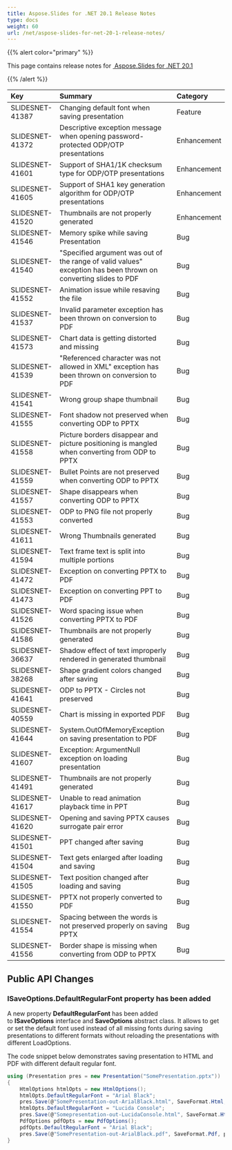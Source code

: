 ```yaml
---
title: Aspose.Slides for .NET 20.1 Release Notes
type: docs
weight: 60
url: /net/aspose-slides-for-net-20-1-release-notes/
---
```


{{% alert color="primary" %}} 

This page contains release notes for [ Aspose.Slides for .NET 20.1](https://www.nuget.org/packages/Aspose.Slides.NET/)

{{% /alert %}} 

|**Key**|**Summary**|**Category**|
| :- | :- | :- |
|SLIDESNET-41387|Changing default font when saving presentation|Feature|
|SLIDESNET-41372|Descriptive exception message when opening password-protected ODP/OTP presentations|Enhancement|
|SLIDESNET-41601|Support of SHA1/1K checksum type for ODP/OTP presentations|Enhancement|
|SLIDESNET-41605|Support of SHA1 key generation algorithm for ODP/OTP presentations|Enhancement|
|SLIDESNET-41520|Thumbnails are not properly generated|Enhancement|
|SLIDESNET-41546|Memory spike while saving Presentation|Bug|
|SLIDESNET-41540|"Specified argument was out of the range of valid values" exception has been thrown on converting slides to PDF|Bug|
|SLIDESNET-41552|Animation issue while resaving the file|Bug|
|SLIDESNET-41537|Invalid parameter exception has been thrown on conversion to PDF|Bug|
|SLIDESNET-41573|Chart data is getting distorted and missing|Bug|
|SLIDESNET-41539|"Referenced character was not allowed in XML" exception has been thrown on conversion to PDF|Bug|
|SLIDESNET-41541|Wrong group shape thumbnail|Bug|
|SLIDESNET-41555|Font shadow not preserved when converting ODP to PPTX|Bug|
|SLIDESNET-41558|Picture borders disappear and picture positioning is mangled when converting from ODP to PPTX|Bug|
|SLIDESNET-41559|Bullet Points are not preserved when converting ODP to PPTX|Bug|
|SLIDESNET-41557|Shape disappears when converting ODP to PPTX|Bug|
|SLIDESNET-41553|ODP to PNG file not properly converted|Bug|
|SLIDESNET-41611|Wrong Thumbnails generated|Bug|
|SLIDESNET-41594|Text frame text is split into multiple portions|Bug|
|SLIDESNET-41472|Exception on converting PPTX to PDF|Bug|
|SLIDESNET-41473|Exception on converting PPT to PDF|Bug|
|SLIDESNET-41526|Word spacing issue when converting PPTX to PDF|Bug|
|SLIDESNET-41586|Thumbnails are not properly generated|Bug|
|SLIDESNET-36637|Shadow effect of text improperly rendered in generated thumbnail|Bug|
|SLIDESNET-38268|Shape gradient colors changed after saving|Bug|
|SLIDESNET-41641|ODP to PPTX - Circles not preserved|Bug|
|SLIDESNET-40559|Chart is missing in exported PDF|Bug|
|SLIDESNET-41644|System.OutOfMemoryException on saving presentation to PDF|Bug|
|SLIDESNET-41607|Exception: ArgumentNull exception on loading presentation|Bug|
|SLIDESNET-41491|Thumbnails are not properly generated|Bug|
|SLIDESNET-41617|Unable to read animation playback time in PPT|Bug|
|SLIDESNET-41620|Opening and saving PPTX causes surrogate pair error|Bug|
|SLIDESNET-41501|PPT changed after saving|Bug|
|SLIDESNET-41504|Text gets enlarged after loading and saving|Bug|
|SLIDESNET-41505|Text position changed after loading and saving|Bug|
|SLIDESNET-41550|PPTX not properly converted to PDF|Bug|
|SLIDESNET-41554|Spacing between the words is not preserved properly on saving PPTX|Bug|
|SLIDESNET-41556|Border shape is missing when converting from ODP to PPTX|Bug|
## **Public API Changes**
### **ISaveOptions.DefaultRegularFont property has been added**
A new property **DefaultRegularFont** has been added to **ISaveOptions** interface and **SaveOptions** abstract class.
It allows to get or set the default font used instead of all missing fonts during saving presentations to different formats without reloading the presentations with different LoadOptions.

The code snippet below demonstrates saving presentation to HTML and PDF with different default regular font.

``` csharp
using (Presentation pres = new Presentation("SomePresentation.pptx"))
{
	HtmlOptions htmlOpts = new HtmlOptions();
	htmlOpts.DefaultRegularFont = "Arial Black";
	pres.Save(@"SomePresentation-out-ArialBlack.html", SaveFormat.Html, htmlOpts);
	htmlOpts.DefaultRegularFont = "Lucida Console";
	pres.Save(@"Somepresentation-out-LucidaConsole.html", SaveFormat.Html, htmlOpts);
	PdfOptions pdfOpts = new PdfOptions();
	pdfOpts.DefaultRegularFont = "Arial Black";
	pres.Save(@"SomePresentation-out-ArialBlack.pdf", SaveFormat.Pdf, pdfOpts);
}
``` 



